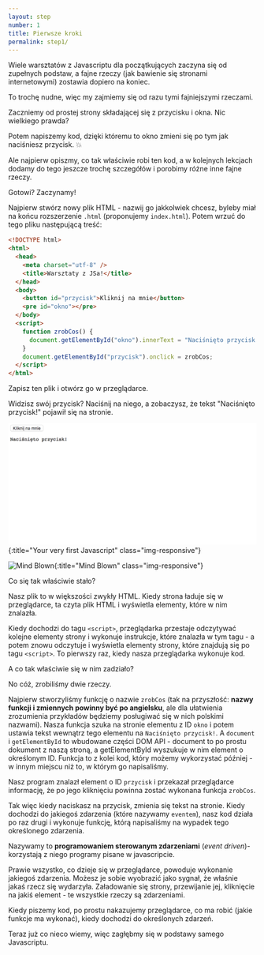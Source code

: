 ```yaml
---
layout: step
number: 1
title: Pierwsze kroki
permalink: step1/
---
```


Wiele warsztatów z Javascriptu dla początkujących zaczyna się od zupełnych podstaw, a fajne rzeczy (jak bawienie się stronami internetowymi) zostawia dopiero na koniec.

To trochę nudne, więc my zajmiemy się od razu tymi fajniejszymi rzeczami.

Zaczniemy od prostej strony składającej się z przycisku i okna. Nic wielkiego prawda?

Potem napiszemy kod, dzięki któremu to okno zmieni się po tym jak naciśniesz przycisk. 💥

Ale najpierw opiszmy, co tak właściwie robi ten kod, a w kolejnych lekcjach dodamy do tego jeszcze trochę szczegółów i porobimy różne inne fajne rzeczy.

Gotowi? Zaczynamy!

Najpierw stwórz nowy plik HTML - nazwij go jakkolwiek chcesz, byleby miał na końcu rozszerzenie `.html` (proponujemy `index.html`). Potem wrzuć do tego pliku następującą treść:

```html
<!DOCTYPE html>
<html>
  <head>
    <meta charset="utf-8" />
    <title>Warsztaty z JSa!</title>
  </head>
  <body>
    <button id="przycisk">Kliknij na mnie</button>
    <pre id="okno"></pre>
  </body>
  <script>
    function zrobCos() {
      document.getElementById("okno").innerText = "Naciśnięto przycisk!";
    }
    document.getElementById("przycisk").onclick = zrobCos;
  </script>
</html>
```

Zapisz ten plik i otwórz go w przeglądarce.

Widzisz swój przycisk? Naciśnij na niego, a zobaczysz, że tekst "Naciśnięto przycisk!" pojawił się na stronie.

![Your very first Javascript](../assets/step-1a.png){:title="Your very first Javascript" class="img-responsive"}

![Mind Blown](../assets/mind-blown.gif){:title="Mind Blown" class="img-responsive"}

Co się tak właściwie stało?

Nasz plik to w większości zwykły HTML. Kiedy strona ładuje się w przeglądarce, ta czyta plik HTML i wyświetla elementy, które w nim znalazła.

Kiedy dochodzi do tagu `<script>`, przeglądarka przestaje odczytywać kolejne elementy strony i wykonuje instrukcje, które znalazła w tym tagu - a potem znowu odczytuje i wyświetla elementy strony, które znajdują się po tagu `<script>`. To pierwszy raz, kiedy nasza przeglądarka wykonuje kod.

A co tak właściwie się w nim zadziało?

No cóż, zrobiliśmy dwie rzeczy.

Najpierw stworzyliśmy funkcję o nazwie `zrobCos` (tak na przyszłość: **nazwy funkcji i zmiennych powinny być po angielsku**, ale dla ułatwienia zrozumienia przykładów będziemy posługiwać się w nich polskimi nazwami). Nasza funkcja szuka na stronie elementu z ID `okno` i potem ustawia tekst wewnątrz tego elementu na `Naciśnięto przycisk!`. A `document` i `getElementById` to wbudowane części DOM API - document to po prostu dokument z naszą stroną, a getElementById wyszukuje w nim element o określonym ID. Funkcja to z kolei kod, który możemy wykorzystać później - w innym miejscu niż to, w którym go napisaliśmy.

Nasz program znalazł element o ID `przycisk` i przekazał przeglądarce informację, że po jego kliknięciu powinna zostać wykonana funkcja `zrobCos`.

Tak więc kiedy naciskasz na przycisk, zmienia się tekst na stronie. Kiedy dochodzi do jakiegoś zdarzenia (które nazywamy `eventem`), nasz kod działa po raz drugi i wykonuje funkcję, którą napisaliśmy na wypadek tego określonego zdarzenia.

Nazywamy to **programowaniem sterowanym zdarzeniami** (*event driven*)- korzystają z niego programy pisane w javascripcie.

Prawie wszystko, co dzieje się w przeglądarce, powoduje wykonanie jakiegoś zdarzenia. Możesz je sobie wyobrazić jako sygnał, że właśnie jakaś rzecz się wydarzyła. Załadowanie się strony, przewijanie jej, kliknięcie na jakiś element - te wszystkie rzeczy są zdarzeniami.

Kiedy piszemy kod, po prostu nakazujemy przeglądarce, co ma robić (jakie funkcje ma wykonać), kiedy dochodzi do określonych zdarzeń.

Teraz już co nieco wiemy, więc zagłębmy się w podstawy samego Javascriptu.

